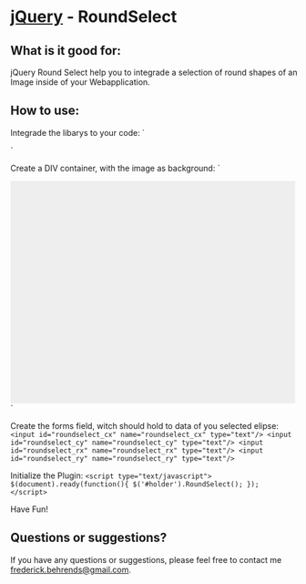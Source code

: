 [jQuery](http://jquery.com/) - RoundSelect
==================================================

What is it good for:
--------------------------------------

jQuery Round Select help you to integrade a selection of round shapes of an Image inside of your Webapplication.


How to use:
--------------------------------------

Integrade the libarys to your code:
`<script type="text/javascript" src="js/jquery-1.7.1.min.js"></script>
<script type="text/javascript" src="js/jquery.jLog.1.0.min.js"></script>
<script type="text/javascript" src="js/raphael-min.js"></script>
<script type="text/javascript" src="js/jquery.RoundSelect.0.1.js"></script>`

Create a DIV container, with the image as background:
`<style>
#holder{
    width:500px;
    height:390px;
    background-color: #eee;
    overflow: auto;
    background-image: url( "test.jpg" );
}
</style>
<div id="holder"></div>`

Create the forms field, witch should hold to data of you selected elipse:
`<input id="roundselect_cx" name="roundselect_cx" type="text"/>
<input id="roundselect_cy" name="roundselect_cy" type="text"/>
<input id="roundselect_rx" name="roundselect_rx" type="text"/>
<input id="roundselect_ry" name="roundselect_ry" type="text"/>`

Initialize the Plugin:
`<script type="text/javascript">
$(document).ready(function(){
   $('#holder').RoundSelect();
});
</script>`

Have Fun!


Questions or suggestions?
----------

If you have any questions or suggestions, please feel free to contact me frederick.behrends@gmail.com.
